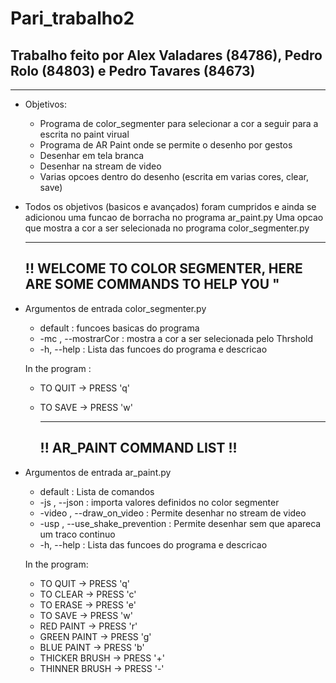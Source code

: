 # Pari_trabalho2
## Trabalho feito por Alex Valadares (84786), Pedro Rolo (84803) e Pedro Tavares (84673)
***

* Objetivos:
   - Programa de color_segmenter para selecionar a cor a seguir para a escrita no paint virual
   - Programa de AR Paint onde se permite o desenho por gestos
   - Desenhar em tela branca
   - Desenhar na stream de video
   - Varias opcoes dentro do desenho (escrita em varias cores, clear, save)
 
 * Todos os objetivos (basicos e avançados) foram cumpridos e ainda se adicionou uma funcao de borracha no programa ar_paint.py 
   Uma opcao que mostra a cor a ser selecionada no programa color_segmenter.py
 
     -------------------------------------------------------------------
    !! WELCOME TO COLOR SEGMENTER, HERE ARE SOME COMMANDS TO HELP YOU "
    -------------------------------------------------------------------
    
 * Argumentos de entrada color_segmenter.py
      - default : funcoes basicas do programa
      - -mc , --mostrarCor : mostra a cor a ser selecionada pelo Thrshold
      - -h, --help : Lista das funcoes do programa e descricao
    
    In the program :
    - TO QUIT       -> PRESS 'q'
    - TO SAVE       -> PRESS 'w'
 
      ----------------------------
      !!  AR_PAINT COMMAND LIST !!
      ----------------------------

* Argumentos de entrada ar_paint.py
    - default : Lista de comandos
    - -js , --json : importa valores definidos no color segmenter
    - -video , --draw_on_video : Permite desenhar no stream de video
    - -usp , --use_shake_prevention : Permite desenhar sem que apareca um traco continuo
    - -h, --help : Lista das funcoes do programa e descricao
    
   In the program:
   - TO QUIT          -> PRESS 'q'
   - TO CLEAR         -> PRESS 'c'
   - TO ERASE         -> PRESS 'e'
   - TO SAVE          -> PRESS 'w'
   - RED PAINT        -> PRESS 'r'
   - GREEN PAINT      -> PRESS 'g'
   - BLUE PAINT       -> PRESS 'b'
   - THICKER BRUSH    -> PRESS '+'
   - THINNER BRUSH    -> PRESS '-'
